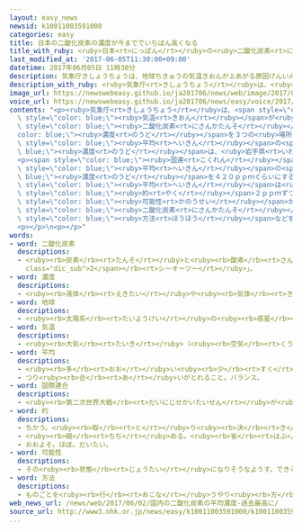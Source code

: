 ```yaml
---
layout: easy_news
newsid: k10011003591000
categories: easy
title: 日本の二酸化炭素の濃度が今まででいちばん高くなる
title_with_ruby: <ruby>日本<rt>にっぽん</rt></ruby>の<ruby>二酸化炭素<rt>にさんかたんそ</rt></ruby>の<ruby>濃度<rt>のうど</rt></ruby>が<ruby>今<rt>いま</rt></ruby>まででいちばん<ruby>高<rt>たか</rt></ruby>くなる
last_modified_at: '2017-06-05T11:30:00+09:00'
datetime: 2017年06月05日 11時30分
description: 気象庁きしょうちょうは、地球ちきゅうの気温きおんが上あがる原因げんいんになる二酸化炭素にさんかたんその濃度のうどを３つの場所ばしょで調しらべています。
description_with_ruby: <ruby>気象庁<rt>きしょうちょう</rt></ruby>は、<ruby>地球<rt>ちきゅう</rt></ruby>の<ruby>気温<rt>きおん</rt></ruby>が<ruby>上<rt>あ</rt></ruby>がる<ruby>原因<rt>げんいん</rt></ruby>になる<ruby>二酸化炭素<rt>にさんかたんそ</rt></ruby>の<ruby>濃度<rt>のうど</rt></ruby>を３つの<ruby>場所<rt>ばしょ</rt></ruby>で<ruby>調<rt>しら</rt></ruby>べています。
image_url: https://newswebeasy.github.io/ja201706/news/web/image/2017/06/05/k10011003591000.jpg
voice_url: https://newswebeasy.github.io/ja201706/news/easy/voice/2017/06/05/k10011003591000.mp3
contents: "<p><ruby>気象庁<rt>きしょうちょう</rt></ruby>は、<span style=\"color: blue;\"><ruby>地球<rt>ちきゅう</rt></ruby></span>の<span\
  \ style=\"color: blue;\"><ruby>気温<rt>きおん</rt></ruby></span>が<ruby>上<rt>あ</rt></ruby>がる<ruby>原因<rt>げんいん</rt></ruby>になる<span\
  \ style=\"color: blue;\"><ruby>二酸化炭素<rt>にさんかたんそ</rt></ruby></span>の<span style=\"\
  color: blue;\"><ruby>濃度<rt>のうど</rt></ruby></span>を３つの<ruby>場所<rt>ばしょ</rt></ruby>で<ruby>調<rt>しら</rt></ruby>べています。<ruby>気象庁<rt>きしょうちょう</rt></ruby>によると、<ruby>去年<rt>きょねん</rt></ruby>の<span\
  \ style=\"color: blue;\"><ruby>平均<rt>へいきん</rt></ruby></span>の<span style=\"color:\
  \ blue;\"><ruby>濃度<rt>のうど</rt></ruby></span>は、<ruby>岩手県<rt>いわてけん</rt></ruby><ruby>大船渡<rt>おおふなと</rt></ruby><ruby>市<rt>し</rt></ruby>で４０７．２ｐｐｍ、<ruby>沖縄県<rt>おきなわけん</rt></ruby>の<ruby>与那国島<rt>よなぐにじま</rt></ruby>で４０７．１ｐｐｍ、<ruby>東京都<rt>とうきょうと</rt></ruby><ruby>小笠原<rt>おがさわら</rt></ruby><ruby>村<rt>むら</rt></ruby>の<ruby>南鳥島<rt>みなみとりしま</rt></ruby>で４０４．９ｐｐｍでした。<ruby>全部<rt>ぜんぶ</rt></ruby>の<ruby>場所<rt>ばしょ</rt></ruby>で、<ruby>今<rt>いま</rt></ruby>まででいちばん<ruby>高<rt>たか</rt></ruby>くなりました。</p>\n\
  <p><span style=\"color: blue;\"><ruby>国連<rt>こくれん</rt></ruby></span>は、<ruby>世界<rt>せかい</rt></ruby>の<span\
  \ style=\"color: blue;\"><ruby>平均<rt>へいきん</rt></ruby></span>の<span style=\"color:\
  \ blue;\"><ruby>濃度<rt>のうど</rt></ruby></span>を４２０ｐｐｍぐらいにするように<ruby>言<rt>い</rt></ruby>っています。<ruby>日本<rt>にっぽん</rt></ruby>の<span\
  \ style=\"color: blue;\"><ruby>平均<rt>へいきん</rt></ruby></span>は<ruby>毎年<rt>まいとし</rt></ruby><span\
  \ style=\"color: blue;\"><ruby>約<rt>やく</rt></ruby></span>２ｐｐｍずつ<ruby>上<rt>あ</rt></ruby>がっているため、あと１０<ruby>年<rt>ねん</rt></ruby>ぐらいで４２０ｐｐｍになる<span\
  \ style=\"color: blue;\"><ruby>可能性<rt>かのうせい</rt></ruby></span>があります。</p>\n<p><ruby>気象庁<rt>きしょうちょう</rt></ruby>は「<span\
  \ style=\"color: blue;\"><ruby>二酸化炭素<rt>にさんかたんそ</rt></ruby></span>を<ruby>出<rt>だ</rt></ruby>さないようにする<span\
  \ style=\"color: blue;\"><ruby>方法<rt>ほうほう</rt></ruby></span>などをしっかり<ruby>考<rt>かんが</rt></ruby>える<ruby>必要<rt>ひつよう</rt></ruby>があります」と<ruby>言<rt>い</rt></ruby>っています。</p>\n\
  <p></p>\n<p></p>"
words:
- word: 二酸化炭素
  descriptions:
  - <ruby><rb>炭素</rb><rt>たんそ</rt></ruby>と<ruby><rb>酸素</rb><rt>さんそ</rt></ruby>の<ruby><rb>化合物</rb><rt>かごうぶつ</rt></ruby>で、<ruby><rb>色</rb><rt>いろ</rt></ruby>もにおいもない<ruby><rb>気体</rb><rt>きたい</rt></ruby>。<ruby><rb>炭火</rb><rt>すみび</rt></ruby>の<ruby><rb>燃</rb><rt>も</rt></ruby>えるときなどに<ruby><rb>発生</rb><rt>はっせい</rt></ruby>し、<ruby><rb>人</rb><rt>ひと</rt></ruby>のはく<ruby><rb>息</rb><rt>いき</rt></ruby>の<ruby><rb>中</rb><rt>なか</rt></ruby>にもふくまれている。ドライアイス・ソーダ<ruby><rb>水</rb><rt>すい</rt></ruby>などに<ruby><rb>使</rb><rt>つか</rt></ruby>われる。<ruby><rb>炭酸</rb><rt>たんさん</rt></ruby>ガス。<ruby><rb>記号</rb><rt>きごう</rt></ruby>は「<ruby><rb>CO<span
    class="dic_sub">2</span></rb><rt>シーオーツー</rt></ruby>」。
- word: 濃度
  descriptions:
  - <ruby><rb>液体</rb><rt>えきたい</rt></ruby>や<ruby><rb>気体</rb><rt>きたい</rt></ruby>のこい、うすいの<ruby><rb>度合</rb><rt>どあ</rt></ruby>い。
- word: 地球
  descriptions:
  - <ruby><rb>太陽系</rb><rt>たいようけい</rt></ruby>の<ruby><rb>惑星</rb><rt>わくせい</rt></ruby>の<ruby><rb>一</rb><rt>ひと</rt></ruby>つ。<ruby><rb>太陽</rb><rt>たいよう</rt></ruby>から<ruby><rb>三番</rb><rt>さんばん</rt></ruby>めの<ruby><rb>星</rb><rt>ほし</rt></ruby>で、わたしたちが<ruby><rb>住</rb><rt>す</rt></ruby>んでいる<ruby><rb>天体</rb><rt>てんたい</rt></ruby>。<ruby><rb>自分</rb><rt>じぶん</rt></ruby>で<ruby><rb>回</rb><rt>まわ</rt></ruby>りながら（<ruby><rb>自転</rb><rt>じてん</rt></ruby>）、さらに<ruby><rb>太陽</rb><rt>たいよう</rt></ruby>の<ruby><rb>周</rb><rt>まわ</rt></ruby>りを三六五<ruby><rb>日</rb><rt>にち</rt></ruby>で<ruby><rb>回</rb><rt>まわ</rt></ruby>っている（<ruby><rb>公転</rb><rt>こうてん</rt></ruby>）。
- word: 気温
  descriptions:
  - <ruby><rb>大気</rb><rt>たいき</rt></ruby>（<ruby><rb>空気</rb><rt>くうき</rt></ruby>）の<ruby><rb>温度</rb><rt>おんど</rt></ruby>。
- word: 平均
  descriptions:
  - <ruby><rb>多</rb><rt>おお</rt></ruby>い<ruby><rb>少</rb><rt>すく</rt></ruby>ないや<ruby><rb>高</rb><rt>たか</rt></ruby>い<ruby><rb>低</rb><rt>ひく</rt></ruby>いなどがないように、ならすこと。
  - つり<ruby><rb>合</rb><rt>あ</rt></ruby>いがとれること。バランス。
- word: 国際連合
  descriptions:
  - <ruby><rb>第二次世界大戦</rb><rt>だいにじせかいたいせん</rt></ruby>が<ruby><rb>終</rb><rt>お</rt></ruby>わった一九四五<ruby><rb>年</rb><rt>ねん</rt></ruby>、<ruby><rb>世界</rb><rt>せかい</rt></ruby>の<ruby><rb>平和</rb><rt>へいわ</rt></ruby>と<ruby><rb>安全</rb><rt>あんぜん</rt></ruby>を<ruby><rb>守</rb><rt>まも</rt></ruby>るために<ruby><rb>作</rb><rt>つく</rt></ruby>られた<ruby><rb>仕組</rb><rt>しく</rt></ruby>み。<ruby><rb>本部</rb><rt>ほんぶ</rt></ruby>はアメリカのニューヨークにある。<ruby><rb>国連</rb><rt>こくれん</rt></ruby>。<ruby><rb>UN</rb><rt>ユーエヌ</rt></ruby>。
- word: 約
  descriptions:
  - ちかう。<ruby><rb>取</rb><rt>と</rt></ruby>り<ruby><rb>決</rb><rt>き</rt></ruby>める。
  - <ruby><rb>縮</rb><rt>ちぢ</rt></ruby>める。<ruby><rb>省</rb><rt>はぶ</rt></ruby>く。<ruby><rb>簡単</rb><rt>かんたん</rt></ruby>にする。
  - おおよそ。ほぼ。だいたい。
- word: 可能性
  descriptions:
  - その<ruby><rb>状態</rb><rt>じょうたい</rt></ruby>になりそうなようす。できそうなようす。
- word: 方法
  descriptions:
  - ものごとを<ruby><rb>行</rb><rt>おこな</rt></ruby>うやり<ruby><rb>方</rb><rt>かた</rt></ruby>。しかた。
web_news_url: /news/web/2017/06/02/国内の二酸化炭素の平均濃度-過去最高に/
source_url: http://www3.nhk.or.jp/news/easy/k10011003591000/k10011003591000.html
...
```

